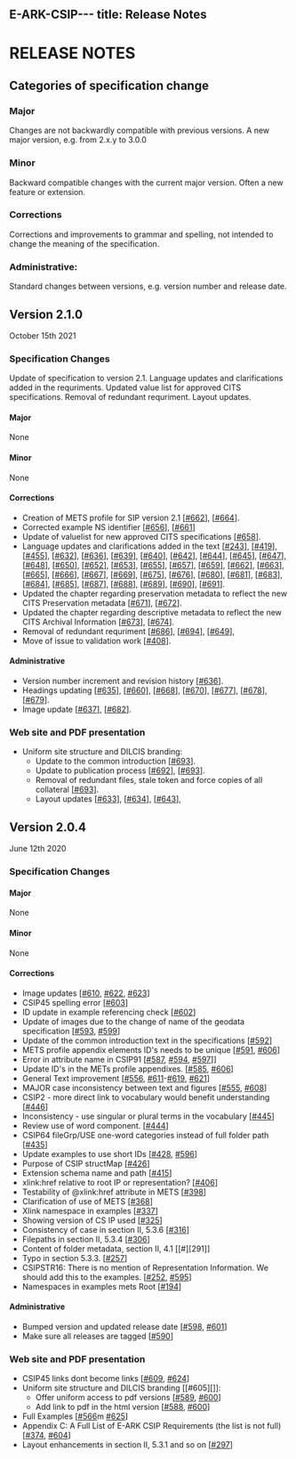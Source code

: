 E-ARK-CSIP---
title: Release Notes
---

RELEASE NOTES
=============

Categories of specification change
-----------------------------------

### Major
Changes are not backwardly compatible with previous versions.
A new major version, e.g. from 2.x.y to 3.0.0

### Minor
Backward compatible changes with the current major version.
Often a new feature or extension.

### Corrections
Corrections and improvements to grammar and spelling, not intended
to change the meaning of the specification.

### Administrative:
Standard changes between versions, e.g. version number and release date.

Version 2.1.0
-------------
October 15th 2021

### Specification Changes
Update of specification to version 2.1. Language updates and clarifications added in the requriments. Updated value list for approved CITS specifications. Removal of redundant requriment. Layout updates.

#### Major
None

#### Minor
None

#### Corrections
- Creation of METS profile for SIP version 2.1 [[#662][]], [[#664][]].
- Corrected example NS identifier [[#656][]], [[#661][]]
- Update of valuelist for new approved CITS specifications [[#658][]].
- Language updates and clarifications added in the text [[#243][]], [[#419][]], [[#455][]], [[#632][]], [[#636][]], [[#639][]], [[#640][]], [[#642][]], [[#644][]], [[#645][]], [[#647][]], [[#648][]], [[#650][]], [[#652][]], [[#653][]], [[#655][]], [[#657][]], [[#659][]], [[#662][]], [[#663][]], [[#665][]], [[#666][]], [[#667][]], [[#669][]], [[#675][]],  [[#676][]], [[#680][]], [[#681][]], [[#683][]], [[#684][]], [[#685][]], [[#687][]], [[#688][]], [[#689][]], [[#690][]], [[#691][]].                  
- Updated the chapter regarding preservation metadata to reflect the new CITS Preservation metadata [[#671][]], [[#672][]].
- Updated the chapter regarding descriptive metadata to reflect the new CITS Archival Information [[#673][]], [[#674][]].
- Removal of redundant requriment [[#686][]], [[#694][]], [[#649][]],
- Move of issue to validation work [[#408][]].

#### Administrative
- Version number increment and revision history [[#636][]].
- Headings updating [[#635][]], [[#660][]], [[#668][]], [[#670][]], [[#677][]], [[#678][]], [[#679][]].  
- Image update [[#637][]], [[#682][]].

### Web site and PDF presentation
- Uniform site structure and DILCIS branding:
  + Update to the common introduction [[#693][]].
  + Update to publication process [[#692][]], [[#693][]].
  + Removal of redundant files, stale token and force copies of all collateral [[#693][]].
  + Layout updates [[#633][]], [[#634][]], [[#643][]],

[#694]: https://github.com/DILCISBoard/E-ARK-CSIP/pull/694
[#693]: https://github.com/DILCISBoard/E-ARK-CSIP/pull/693
[#692]: https://github.com/DILCISBoard/E-ARK-CSIP/pull/692
[#691]: https://github.com/DILCISBoard/E-ARK-CSIP/pull/691
[#690]: https://github.com/DILCISBoard/E-ARK-CSIP/pull/690
[#689]: https://github.com/DILCISBoard/E-ARK-CSIP/pull/689
[#688]: https://github.com/DILCISBoard/E-ARK-CSIP/pull/688
[#687]: https://github.com/DILCISBoard/E-ARK-CSIP/pull/687
[#686]: https://github.com/DILCISBoard/E-ARK-CSIP/pull/686
[#685]: https://github.com/DILCISBoard/E-ARK-CSIP/pull/685
[#684]: https://github.com/DILCISBoard/E-ARK-CSIP/pull/684
[#683]: https://github.com/DILCISBoard/E-ARK-CSIP/pull/683
[#682]: https://github.com/DILCISBoard/E-ARK-CSIP/pull/682
[#681]: https://github.com/DILCISBoard/E-ARK-CSIP/pull/681
[#680]: https://github.com/DILCISBoard/E-ARK-CSIP/pull/680
[#679]: https://github.com/DILCISBoard/E-ARK-CSIP/pull/679
[#678]: https://github.com/DILCISBoard/E-ARK-CSIP/pull/678
[#676]: https://github.com/DILCISBoard/E-ARK-CSIP/pull/676
[#675]: https://github.com/DILCISBoard/E-ARK-CSIP/pull/675
[#674]: https://github.com/DILCISBoard/E-ARK-CSIP/pull/674
[#672]: https://github.com/DILCISBoard/E-ARK-CSIP/pull/672
[#670]: https://github.com/DILCISBoard/E-ARK-CSIP/pull/670
[#669]: https://github.com/DILCISBoard/E-ARK-CSIP/pull/669
[#668]: https://github.com/DILCISBoard/E-ARK-CSIP/pull/668
[#667]: https://github.com/DILCISBoard/E-ARK-CSIP/pull/667
[#666]: https://github.com/DILCISBoard/E-ARK-CSIP/pull/666
[#665]: https://github.com/DILCISBoard/E-ARK-CSIP/pull/665
[#664]: https://github.com/DILCISBoard/E-ARK-CSIP/pull/664
[#663]: https://github.com/DILCISBoard/E-ARK-CSIP/pull/663
[#662]: https://github.com/DILCISBoard/E-ARK-CSIP/pull/662
[#661]: https://github.com/DILCISBoard/E-ARK-CSIP/pull/661
[#658]: https://github.com/DILCISBoard/E-ARK-CSIP/pull/658
[#656]: https://github.com/DILCISBoard/E-ARK-CSIP/pull/656
[#677]: https://github.com/DILCISBoard/E-ARK-CSIP/issues/677
[#673]: https://github.com/DILCISBoard/E-ARK-CSIP/issues/673
[#671]: https://github.com/DILCISBoard/E-ARK-CSIP/issues/671
[#660]: https://github.com/DILCISBoard/E-ARK-CSIP/issues/660
[#659]: https://github.com/DILCISBoard/E-ARK-CSIP/issues/659
[#657]: https://github.com/DILCISBoard/E-ARK-CSIP/issues/657
[#655]: https://github.com/DILCISBoard/E-ARK-CSIP/issues/655
[#653]: https://github.com/DILCISBoard/E-ARK-CSIP/issues/653
[#652]: https://github.com/DILCISBoard/E-ARK-CSIP/issues/652
[#650]: https://github.com/DILCISBoard/E-ARK-CSIP/issues/650
[#649]: https://github.com/DILCISBoard/E-ARK-CSIP/issues/649
[#648]: https://github.com/DILCISBoard/E-ARK-CSIP/issues/648
[#647]: https://github.com/DILCISBoard/E-ARK-CSIP/issues/647
[#645]: https://github.com/DILCISBoard/E-ARK-CSIP/issues/645
[#644]: https://github.com/DILCISBoard/E-ARK-CSIP/issues/644
[#643]: https://github.com/DILCISBoard/E-ARK-CSIP/issues/643
[#642]: https://github.com/DILCISBoard/E-ARK-CSIP/issues/642
[#640]: https://github.com/DILCISBoard/E-ARK-CSIP/issues/640
[#639]: https://github.com/DILCISBoard/E-ARK-CSIP/issues/639
[#637]: https://github.com/DILCISBoard/E-ARK-CSIP/issues/637
[#636]: https://github.com/DILCISBoard/E-ARK-CSIP/issues/636
[#635]: https://github.com/DILCISBoard/E-ARK-CSIP/issues/635
[#634]: https://github.com/DILCISBoard/E-ARK-CSIP/issues/634
[#633]: https://github.com/DILCISBoard/E-ARK-CSIP/issues/633
[#632]: https://github.com/DILCISBoard/E-ARK-CSIP/issues/632
[#455]: https://github.com/DILCISBoard/E-ARK-CSIP/issues/455
[#419]: https://github.com/DILCISBoard/E-ARK-CSIP/issues/419
[#408]: https://github.com/DILCISBoard/E-ARK-CSIP/issues/408
[#243]: https://github.com/DILCISBoard/E-ARK-SIP/issues/243

Version 2.0.4
-------------
June 12th 2020

### Specification Changes

#### Major
None

#### Minor
None

#### Corrections
- Image updates [[#610][], [#622][], [#623][]]
- CSIP45 spelling error [[#603][]]
- ID update in example referencing check [[#602][]]
- Update of images due to the change of name of the geodata specification [[#593][], [#599][]]
- Update of the common introduction text in the specifications [[#592][]]
- METS profile appendix elements ID's needs to be unique [[#591][], [#606][]]
- Error in attribute name in CSIP91 [[#587][], [#594][], [#597][]]]
- Update ID's in the METs profile appendixes. [[#585][], [#606][]]
- General Text improvement [[#556][], [#611][]-[#619][], [#621][]]
- MAJOR case inconsistency between text and figures [[#555][], [#608][]]
- CSIP2 - more direct link to vocabulary would benefit understanding [[#446][]]
- Inconsistency - use singular or plural terms in the vocabulary [[#445][]]
- Review use of word component. [[#444][]]
- CSIP64 fileGrp/USE one-word categories instead of full folder path [[#435][]]
- Update examples to use short IDs [[#428][], [#596][]]
- Purpose of CSIP structMap [[#426][]]
- Extension schema name and path [[#415][]]
- xlink:href relative to root IP or representation? [[#406][]]
- Testability of @xlink:href attribute in METS [[#398][]]
- Clarification of use of METS [[#368][]]
- Xlink namespace in examples [[#337][]]
- Showing version of CS IP used  [[#325][]]
- Consistency of case in section II, 5.3.6 [[#316][]]
- Filepaths in section II, 5.3.4 [[#306][]]
- Content of folder metadata, section II, 4.1 [[#][291]]
- Typo in section 5.3.3.  [[#257][]]
- CSIPSTR16: There is no mention of Representation Information. We should add this to the examples. [[#252][], [#595][]]
- Namespaces in examples mets Root [[#194][]]

#### Administrative
- Bumped version and updated release date [[#598][], [#601][]]
- Make sure all releases are tagged [[#590][]]

### Web site and PDF presentation
- CSIP45 links dont become links [[#609][], [#624][]]
- Uniform site structure and DILCIS branding [[#605][]]:
  + Offer uniform access to pdf versions [[#589][], [#600][]]
  + Add link to pdf in the html version [[#588][], [#600][]]
- Full Examples [[#566][]m [#625][]]
- Appendix C: A Full List of E-ARK CSIP Requirements (the list is not full) [[#374][], [#604][]]
- Layout enhancements in section II, 5.3.1 and so on [[#297][]]

[#625]: https://github.com/DILCISBoard/E-ARK-CSIP/pull/625
[#624]: https://github.com/DILCISBoard/E-ARK-CSIP/pull/624
[#623]: https://github.com/DILCISBoard/E-ARK-CSIP/pull/623
[#622]: https://github.com/DILCISBoard/E-ARK-CSIP/pull/622
[#621]: https://github.com/DILCISBoard/E-ARK-CSIP/pull/621
[#619]: https://github.com/DILCISBoard/E-ARK-CSIP/pull/619
[#618]: https://github.com/DILCISBoard/E-ARK-CSIP/pull/618
[#617]: https://github.com/DILCISBoard/E-ARK-CSIP/pull/617
[#616]: https://github.com/DILCISBoard/E-ARK-CSIP/pull/616
[#615]: https://github.com/DILCISBoard/E-ARK-CSIP/pull/615
[#614]: https://github.com/DILCISBoard/E-ARK-CSIP/pull/614
[#613]: https://github.com/DILCISBoard/E-ARK-CSIP/pull/613
[#612]: https://github.com/DILCISBoard/E-ARK-CSIP/pull/612
[#611]: https://github.com/DILCISBoard/E-ARK-CSIP/pull/611
[#608]: https://github.com/DILCISBoard/E-ARK-CSIP/pull/608
[#606]: https://github.com/DILCISBoard/E-ARK-CSIP/pull/606
[#604]: https://github.com/DILCISBoard/E-ARK-CSIP/pull/605
[#604]: https://github.com/DILCISBoard/E-ARK-CSIP/pull/604
[#601]: https://github.com/DILCISBoard/E-ARK-CSIP/pull/601
[#600]: https://github.com/DILCISBoard/E-ARK-CSIP/pull/600
[#599]: https://github.com/DILCISBoard/E-ARK-CSIP/pull/599
[#598]: https://github.com/DILCISBoard/E-ARK-CSIP/pull/598
[#597]: https://github.com/DILCISBoard/E-ARK-CSIP/pull/597
[#596]: https://github.com/DILCISBoard/E-ARK-CSIP/pull/596
[#595]: https://github.com/DILCISBoard/E-ARK-CSIP/pull/595
[#594]: https://github.com/DILCISBoard/E-ARK-CSIP/pull/594

[#610]: https://github.com/DILCISBoard/E-ARK-CSIP/issues/610
[#609]: https://github.com/DILCISBoard/E-ARK-CSIP/issues/609
[#603]: https://github.com/DILCISBoard/E-ARK-CSIP/issues/603
[#602]: https://github.com/DILCISBoard/E-ARK-CSIP/issues/602
[#593]: https://github.com/DILCISBoard/E-ARK-CSIP/issues/593
[#592]: https://github.com/DILCISBoard/E-ARK-CSIP/issues/592
[#591]: https://github.com/DILCISBoard/E-ARK-CSIP/issues/591
[#590]: https://github.com/DILCISBoard/E-ARK-CSIP/issues/590
[#589]: https://github.com/DILCISBoard/E-ARK-CSIP/issues/589
[#588]: https://github.com/DILCISBoard/E-ARK-CSIP/issues/588
[#587]: https://github.com/DILCISBoard/E-ARK-CSIP/issues/587
[#585]: https://github.com/DILCISBoard/E-ARK-CSIP/issues/585
[#566]: https://github.com/DILCISBoard/E-ARK-CSIP/issues/566
[#556]: https://github.com/DILCISBoard/E-ARK-CSIP/issues/556
[#555]: https://github.com/DILCISBoard/E-ARK-CSIP/issues/555
[#446]: https://github.com/DILCISBoard/E-ARK-CSIP/issues/446
[#445]: https://github.com/DILCISBoard/E-ARK-CSIP/issues/445
[#444]: https://github.com/DILCISBoard/E-ARK-CSIP/issues/444
[#435]: https://github.com/DILCISBoard/E-ARK-CSIP/issues/435
[#428]: https://github.com/DILCISBoard/E-ARK-CSIP/issues/428
[#426]: https://github.com/DILCISBoard/E-ARK-CSIP/issues/426
[#415]: https://github.com/DILCISBoard/E-ARK-CSIP/issues/415
[#406]: https://github.com/DILCISBoard/E-ARK-CSIP/issues/406
[#398]: https://github.com/DILCISBoard/E-ARK-CSIP/issues/398
[#374]: https://github.com/DILCISBoard/E-ARK-CSIP/issues/374
[#368]: https://github.com/DILCISBoard/E-ARK-CSIP/issues/368
[#337]: https://github.com/DILCISBoard/E-ARK-CSIP/issues/337
[#325]: https://github.com/DILCISBoard/E-ARK-CSIP/issues/325
[#316]: https://github.com/DILCISBoard/E-ARK-CSIP/issues/316
[#306]: https://github.com/DILCISBoard/E-ARK-CSIP/issues/306
[#297]: https://github.com/DILCISBoard/E-ARK-CSIP/issues/297
[#291]: https://github.com/DILCISBoard/E-ARK-CSIP/issues/291
[#257]: https://github.com/DILCISBoard/E-ARK-CSIP/issues/257
[#252]: https://github.com/DILCISBoard/E-ARK-CSIP/issues/252
[#194]: https://github.com/DILCISBoard/E-ARK-CSIP/issues/194
